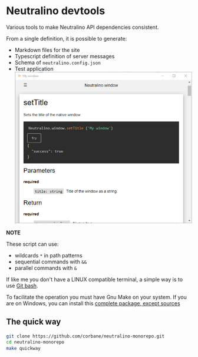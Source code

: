# Neutralino devtools

Various tools to make Neutralino API dependencies consistent.

From a single definition, it is possible to generate:

- Markdown files for the site
- Typescript definition of server messages
- Schema of `neutralino.config.json`
- Test application
  ![](testapp.png)

**NOTE** 

These script can use:
- wildcards `*` in path patterns
- sequential commands with `&&`
- parallel commands with `&`

If like me you don't have a LINUX compatible terminal, a simple way is to use [Git bash](https://git-scm.com/downloads).

To facilitate the operation you must have Gnu Make on your system.
If you are on Windows, you can install this [complete package, except sources](http://gnuwin32.sourceforge.net/packages/make.htm)

## The quick way

```bash
git clone https://github.com/corbane/neutralino-monorepo.git
cd neutralino-monorepo
make quickway
```